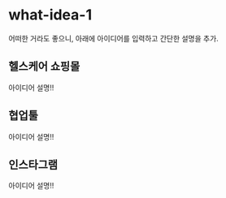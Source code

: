 # what-idea-1

어떠한 거라도 좋으니, 아래에 아이디어를 입력하고 간단한 설명을 추가.

## 헬스케어 쇼핑몰

아이디어 설명!!

## 협업툴

아이디어 설명!!

## 인스타그램

아이디어 설명!!